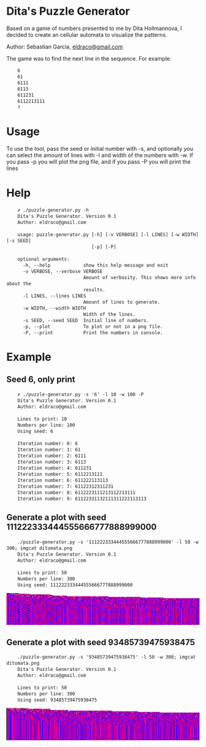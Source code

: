 # Dita's Puzzle Generator
Based on a game of numbers presented to me by Dita Hollmannova, I decided to create an cellular automata to visualize the patterns.

Author: Sebastian Garcia, eldraco@gmail.com

The game was to find the next line in the sequence. For example:

		6
		61
		6111
		6113
		611231
		6112213111
		?

# Usage
To use the tool, pass the seed or initial number with -s, and optionally you can select the amount of lines with -l and width of the numbers with -w.
If you pass -p you will plot the png file, and if you pass -P you will print the lines

# Help

		✗ ./puzzle-generator.py -h
		Dita's Puzzle Generator. Version 0.1
		Author: eldraco@gmail.com

		usage: puzzle-generator.py [-h] [-v VERBOSE] [-l LINES] [-w WIDTH] [-s SEED]
								   [-p] [-P]

		optional arguments:
		  -h, --help            show this help message and exit
		  -v VERBOSE, --verbose VERBOSE
								Amount of verbosity. This shows more info about the
								results.
		  -l LINES, --lines LINES
								Amount of lines to generate.
		  -w WIDTH, --width WIDTH
								Width of the lines.
		  -s SEED, --seed SEED  Initial line of numbers.
		  -p, --plot            To plot or not in a png file.
		  -P, --print           Print the numbers in console.


# Example

## Seed 6, only print

		✗ ./puzzle-generator.py -s '6' -l 10 -w 100 -P
		Dita's Puzzle Generator. Version 0.1
		Author: eldraco@gmail.com

		Lines to print: 10
		Numbers per line: 100
		Using seed: 6

		Iteration number: 0: 6
		Iteration number: 1: 61
		Iteration number: 2: 6111
		Iteration number: 3: 6113
		Iteration number: 4: 611231
		Iteration number: 5: 6112213111
		Iteration number: 6: 611222113113
		Iteration number: 7: 61122312311231
		Iteration number: 8: 6112223111213112213111
		Iteration number: 9: 61122331132111311222113113

## Generate a plot with seed 111222333444555666777888999000

		./puzzle-generator.py -s '111222333444555666777888999000' -l 50 -w 300; imgcat ditomata.png
		Dita's Puzzle Generator. Version 0.1
		Author: eldraco@gmail.com

		Lines to print: 50
		Numbers per line: 300
		Using seed: 111222333444555666777888999000


![Example of Seed 111222333444555666777888999000](https://github.com/eldraco/ditas-number-generator/raw/master/ditomata-111222333444555666777888999000.png "Example of Seed 111222333444555666777888999000")


## Generate a plot with seed 93485739475938475

		./puzzle-generator.py -s '93485739475938475' -l 50 -w 300; imgcat ditomata.png
		Dita's Puzzle Generator. Version 0.1
		Author: eldraco@gmail.com

		Lines to print: 50
		Numbers per line: 300
		Using seed: 93485739475938475

![Example of Seed 93485739475938475](https://github.com/eldraco/ditas-number-generator/raw/master/ditomata-93485739475938475.png "Example of Seed 93485739475938475")

